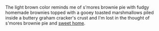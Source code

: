 The light brown color reminds me of s'mores brownie pie with fudgy 
homemade brownies topped with a gooey toasted marshmallows piled inside 
a buttery graham cracker's crust and I'm lost in the thought of s'mores 
brownie pie and [sweet home](../marshmallow.md).

